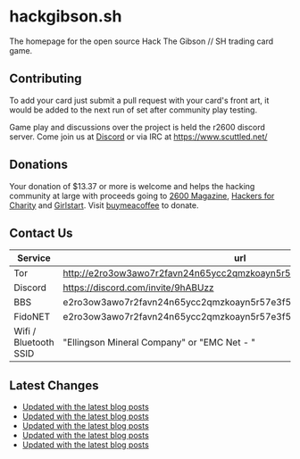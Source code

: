 # hackgibson.sh
The homepage for the open source Hack The Gibson // SH trading card game.


## Contributing

To add your card just submit a pull request with your card's front art, it would be added to the next run of set after community play testing.

Game play and discussions over the project is held the r2600 discord server. Come join us at [Discord](https://discord.com/invite/9hABUzz) or via IRC at https://www.scuttled.net/


## Donations

Your donation of $13.37 or more is welcome and helps the hacking community at large with proceeds going to [2600 Magazine](https://2600.com/), [Hackers for Charity](https://hackersforcharity.org) and [Girlstart](https://girlstart.org).  Visit [buymeacoffee](https://www.buymeacoffee.com/hackgibson.sh) to donate.


## Contact Us

Service | url
-|-
Tor | http://e2ro3ow3awo7r2favn24n65ycc2qmzkoayn5r57e3f56nvjwdcgg32ad.onion
Discord | https://discord.com/invite/9hABUzz
BBS | e2ro3ow3awo7r2favn24n65ycc2qmzkoayn5r57e3f56nvjwdcgg32ad.onion:23
FidoNET | e2ro3ow3awo7r2favn24n65ycc2qmzkoayn5r57e3f56nvjwdcgg32ad.onion:24554
Wifi / Bluetooth SSID | "Ellingson Mineral Company" or "EMC Net - <fidonet address>"

## Latest Changes
<!-- BLOG-POST-LIST:START -->
- [Updated with the latest blog posts](https://github.com/DFW2600/hackgibson.sh/commit/390a3b9547a08badd1e6c9b761b974a18c8e5143)
- [Updated with the latest blog posts](https://github.com/DFW2600/hackgibson.sh/commit/a221697812267bf983f953bfa7f8c5d58bac1d05)
- [Updated with the latest blog posts](https://github.com/DFW2600/hackgibson.sh/commit/b7180862772a251b343b4465539677141cc66350)
- [Updated with the latest blog posts](https://github.com/DFW2600/hackgibson.sh/commit/3d97e0fd1e1ea0d4a1b7dc46a20921a10b8cb318)
- [Updated with the latest blog posts](https://github.com/DFW2600/hackgibson.sh/commit/8a47ed442a31345924c73d3f9db0799f1a01517f)
<!-- BLOG-POST-LIST:END -->
